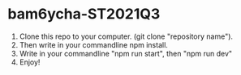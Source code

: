 # bam6ycha-ST2021Q3

1. Clone this repo to your computer. (git clone "repository name").
2. Then write in your commandline npm install.
3. Write in your commandline "npm run start", then "npm run dev"
4. Enjoy!
